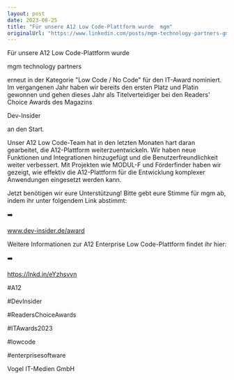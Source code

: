 ```yaml
---
layout: post
date: 2023-08-25
title: "Für unsere A12 Low Code-Plattform wurde  mgm"
originalUrl: "https://www.linkedin.com/posts/mgm-technology-partners-gmbh_willkommen-beim-dev-insider-award-2023-activity-7095645043029340160-3Vxs?utm_source=share&utm_medium=member_desktop"
---
```


Für unsere A12 Low Code-Plattform wurde

mgm technology partners

erneut in der Kategorie "Low Code / No Code" für den IT-Award nominiert. Im vergangenen Jahr haben wir bereits den ersten Platz und Platin gewonnen und gehen dieses Jahr als Titelverteidiger bei den Readers' Choice Awards des Magazins

Dev-Insider

an den Start.

Unser A12 Low Code-Team hat in den letzten Monaten hart daran gearbeitet, die A12-Plattform weiterzuentwickeln. Wir haben neue Funktionen und Integrationen hinzugefügt und die Benutzerfreundlichkeit weiter verbessert. Mit Projekten wie MODUL-F und Förderfinder haben wir gezeigt, wie effektiv die A12-Plattform für die Entwicklung komplexer Anwendungen eingesetzt werden kann.

Jetzt benötigen wir eure Unterstützung! Bitte gebt eure Stimme für mgm ab, indem ihr unter folgendem Link abstimmt:

➡️

www.dev-insider.de/award

Weitere Informationen zur A12 Enterprise Low Code-Plattform findet ihr hier:

➡️

https://lnkd.in/eYzhsvvn

#A12

#DevInsider

#ReadersChoiceAwards

#ITAwards2023

#lowcode

#enterprisesoftware

Vogel IT-Medien GmbH